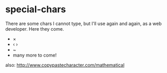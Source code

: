 # special-chars

There are some chars I cannot type, but I'll use again and again, as a web developer. Here they come.

- ×
- ‹ ›
- ~
- many more to come!

also: http://www.copypastecharacter.com/mathematical
